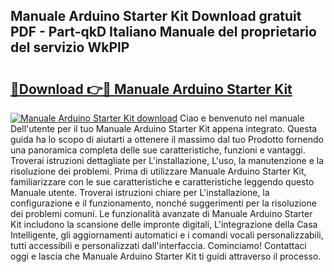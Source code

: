 ## Manuale Arduino Starter Kit Download gratuit PDF - Part-qkD Italiano Manuale del proprietario del servizio WkPlP

# <h2><a href="http://dfefr8a.blite.top/?on=Manuale+Arduino+Starter+Kit">🔗Download 👉🔴 Manuale Arduino Starter Kit</a></h2>

[![Manuale Arduino Starter Kit download](https://i.imgur.com/lujVjoI.png)](http://dfefr8a.blite.top/?on=Manuale+Arduino+Starter+Kit)
Ciao e benvenuto nel manuale Dell'utente per il tuo Manuale Arduino Starter Kit appena integrato. Questa guida ha lo scopo di aiutarti a ottenere il massimo dal tuo Prodotto fornendo una panoramica completa delle sue caratteristiche, funzioni e vantaggi. Troverai istruzioni dettagliate per L'installazione, L'uso, la manutenzione e la risoluzione dei problemi. Prima di utilizzare Manuale Arduino Starter Kit, familiarizzare con le sue caratteristiche e caratteristiche leggendo questo Manuale utente. Troverai istruzioni chiare per L'installazione, la configurazione e il funzionamento, nonché suggerimenti per la risoluzione dei problemi comuni. Le funzionalità avanzate di Manuale Arduino Starter Kit includono la scansione delle impronte digitali, L'integrazione della Casa Intelligente, gli aggiornamenti automatici e i comandi vocali personalizzabili, tutti accessibili e personalizzati dall'interfaccia. Cominciamo! Contattaci oggi e lascia che Manuale Arduino Starter Kit ti guidi attraverso il processo.
